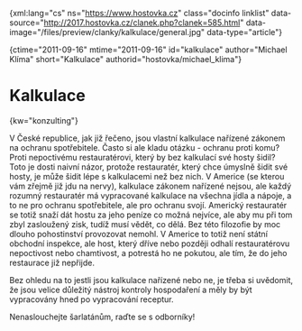 
{xml:lang="cs" ns="https://www.hostovka.cz" class="docinfo linklist" data-source="http://2017.hostovka.cz/clanek.php?clanek=585.html" data-image="/files/preview/clanky/kalkulace/general.jpg" data-type="article"}

{ctime="2011-09-16" mtime="2011-09-16" id="kalkulace" author="Michael Klíma" short="Kalkulace" authorid="hostovka/michael_klima"}

# Kalkulace

<!-- generated attribute kw by user_udpatekw.sh on 2020-02-28, do not edit -->

{kw="konzulting"}

V České republice, jak již řečeno, jsou vlastní kalkulace nařízené zákonem na ochranu spotřebitele. Často si ale kladu otázku - ochranu proti komu? Proti nepoctivému restauratérovi, který by bez kalkulací své hosty šidil? Toto je dosti naivní názor, protože restauratér, který chce úmyslně šidit své hosty, je může šidit lépe s kalkulacemi než bez nich. V Americe (se kterou vám zřejmě již jdu na nervy), kalkulace zákonem nařízené nejsou, ale každý rozumný restauratér má vypracované kalkulace na všechna jídla a nápoje, a to ne pro ochranu spotřebitele, ale pro ochranu svojí. Americký restauratér se totiž snaží dát hostu za jeho peníze co možná nejvíce, ale aby mu při tom zbyl zasloužený zisk, tudíž musí vědět, co dělá. Bez této filozofie by moc dlouho pohostinství provozovat nemohl. V Americe to totiž není státní obchodní inspekce, ale host, který dříve nebo později odhalí restauratérovu nepoctivost nebo chamtivost, a potrestá ho ne pokutou, ale tím, že do jeho restaurace již nepřijde.

Bez ohledu na to jestli jsou kalkulace nařízené nebo ne, je třeba si uvědomit, že jsou velice důležitý nástroj kontroly hospodaření a měly by být vypracovány hned po vypracování receptur.

Nenaslouchejte šarlatánům, raďte se s odborníky!

